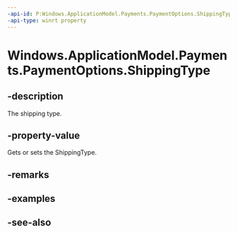 ```yaml
---
-api-id: P:Windows.ApplicationModel.Payments.PaymentOptions.ShippingType
-api-type: winrt property
---
```


<!-- Property syntax
public Windows.ApplicationModel.Payments.PaymentShippingType ShippingType { get;  set; }
-->

# Windows.ApplicationModel.Payments.PaymentOptions.ShippingType

## -description
The shipping type.

## -property-value
Gets or sets the ShippingType.

## -remarks

## -examples

## -see-also